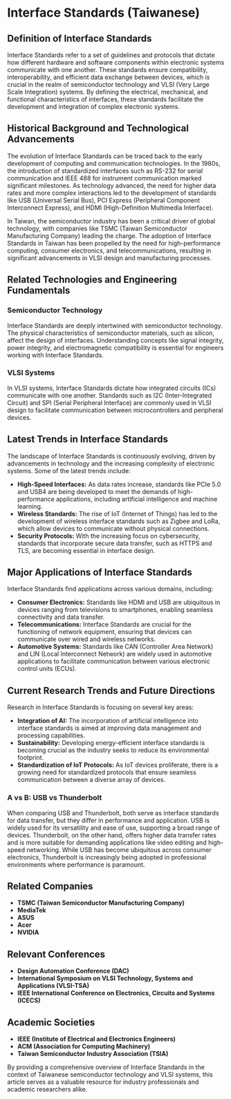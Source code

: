 # Interface Standards (Taiwanese)

## Definition of Interface Standards

Interface Standards refer to a set of guidelines and protocols that dictate how different hardware and software components within electronic systems communicate with one another. These standards ensure compatibility, interoperability, and efficient data exchange between devices, which is crucial in the realm of semiconductor technology and VLSI (Very Large Scale Integration) systems. By defining the electrical, mechanical, and functional characteristics of interfaces, these standards facilitate the development and integration of complex electronic systems.

## Historical Background and Technological Advancements

The evolution of Interface Standards can be traced back to the early development of computing and communication technologies. In the 1980s, the introduction of standardized interfaces such as RS-232 for serial communication and IEEE 488 for instrument communication marked significant milestones. As technology advanced, the need for higher data rates and more complex interactions led to the development of standards like USB (Universal Serial Bus), PCI Express (Peripheral Component Interconnect Express), and HDMI (High-Definition Multimedia Interface).

In Taiwan, the semiconductor industry has been a critical driver of global technology, with companies like TSMC (Taiwan Semiconductor Manufacturing Company) leading the charge. The adoption of Interface Standards in Taiwan has been propelled by the need for high-performance computing, consumer electronics, and telecommunications, resulting in significant advancements in VLSI design and manufacturing processes.

## Related Technologies and Engineering Fundamentals

### Semiconductor Technology

Interface Standards are deeply intertwined with semiconductor technology. The physical characteristics of semiconductor materials, such as silicon, affect the design of interfaces. Understanding concepts like signal integrity, power integrity, and electromagnetic compatibility is essential for engineers working with Interface Standards. 

### VLSI Systems

In VLSI systems, Interface Standards dictate how integrated circuits (ICs) communicate with one another. Standards such as I2C (Inter-Integrated Circuit) and SPI (Serial Peripheral Interface) are commonly used in VLSI design to facilitate communication between microcontrollers and peripheral devices. 

## Latest Trends in Interface Standards

The landscape of Interface Standards is continuously evolving, driven by advancements in technology and the increasing complexity of electronic systems. Some of the latest trends include:

- **High-Speed Interfaces:** As data rates increase, standards like PCIe 5.0 and USB4 are being developed to meet the demands of high-performance applications, including artificial intelligence and machine learning.
- **Wireless Standards:** The rise of IoT (Internet of Things) has led to the development of wireless interface standards such as Zigbee and LoRa, which allow devices to communicate without physical connections.
- **Security Protocols:** With the increasing focus on cybersecurity, standards that incorporate secure data transfer, such as HTTPS and TLS, are becoming essential in interface design.

## Major Applications of Interface Standards

Interface Standards find applications across various domains, including:

- **Consumer Electronics:** Standards like HDMI and USB are ubiquitous in devices ranging from televisions to smartphones, enabling seamless connectivity and data transfer.
- **Telecommunications:** Interface Standards are crucial for the functioning of network equipment, ensuring that devices can communicate over wired and wireless networks.
- **Automotive Systems:** Standards like CAN (Controller Area Network) and LIN (Local Interconnect Network) are widely used in automotive applications to facilitate communication between various electronic control units (ECUs).

## Current Research Trends and Future Directions

Research in Interface Standards is focusing on several key areas:

- **Integration of AI:** The incorporation of artificial intelligence into interface standards is aimed at improving data management and processing capabilities.
- **Sustainability:** Developing energy-efficient interface standards is becoming crucial as the industry seeks to reduce its environmental footprint.
- **Standardization of IoT Protocols:** As IoT devices proliferate, there is a growing need for standardized protocols that ensure seamless communication between a diverse array of devices.

### A vs B: USB vs Thunderbolt

When comparing USB and Thunderbolt, both serve as interface standards for data transfer, but they differ in performance and application. USB is widely used for its versatility and ease of use, supporting a broad range of devices. Thunderbolt, on the other hand, offers higher data transfer rates and is more suitable for demanding applications like video editing and high-speed networking. While USB has become ubiquitous across consumer electronics, Thunderbolt is increasingly being adopted in professional environments where performance is paramount.

## Related Companies

- **TSMC (Taiwan Semiconductor Manufacturing Company)**
- **MediaTek**
- **ASUS**
- **Acer**
- **NVIDIA**

## Relevant Conferences

- **Design Automation Conference (DAC)**
- **International Symposium on VLSI Technology, Systems and Applications (VLSI-TSA)**
- **IEEE International Conference on Electronics, Circuits and Systems (ICECS)**

## Academic Societies

- **IEEE (Institute of Electrical and Electronics Engineers)**
- **ACM (Association for Computing Machinery)**
- **Taiwan Semiconductor Industry Association (TSIA)**

By providing a comprehensive overview of Interface Standards in the context of Taiwanese semiconductor technology and VLSI systems, this article serves as a valuable resource for industry professionals and academic researchers alike.